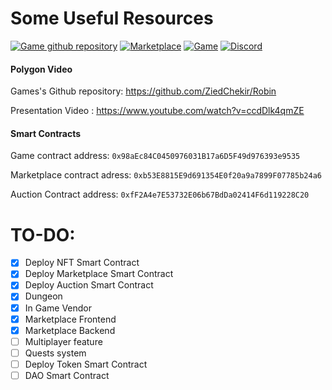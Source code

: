 # Some Useful Resources

[![Game github repository](https://user-images.githubusercontent.com/20319127/170844594-3d038136-996c-4ff1-82f8-e078cd19cbd0.png)](https://github.com/ZiedChekir/Robin) [![Marketplace](https://user-images.githubusercontent.com/20319127/170844732-666424ee-d0d3-4dc9-bfa8-c619ced4a159.png)](https://robinmania.vercel.app/) [![Game](https://user-images.githubusercontent.com/20319127/170844827-26bd6b8d-baa5-46bc-9339-bf1d2d0c5ed2.png)](https://acazied.itch.io/robinmania)
[![Discord](https://user-images.githubusercontent.com/20319127/170844896-14bdc34e-bdc6-4f67-93f7-8410e98b01d5.png)](https://discord.gg/Hvfhw5de)

#### Polygon Video

Games's Github repository: https://github.com/ZiedChekir/Robin

Presentation Video : https://www.youtube.com/watch?v=ccdDlk4qmZE

#### Smart Contracts

Game contract address: `0x98aEc84C0450976031B17a6D5F49d976393e9535`

Marketplace contract adress: `0xb53E8815E9d691354E0f20a9a7899F07785b24a6`

Auction Contract address: `0xfF2A4e7E53732E06b67BdDa02414F6d119228C20`

# TO-DO:

- [x] Deploy NFT Smart Contract
- [x] Deploy Marketplace Smart Contract
- [x] Deploy Auction Smart Contract
- [x] Dungeon
- [x] In Game Vendor
- [x] Marketplace Frontend
- [x] Marketplace Backend
- [ ] Multiplayer feature
- [ ] Quests system
- [ ] Deploy Token Smart Contract
- [ ] DAO Smart Contract
